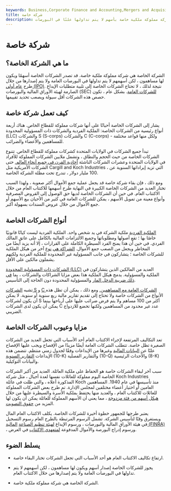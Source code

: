 ```yaml
---
keywords: Business,Corporate Finance and Accounting,Mergers and Acquisitions,M&amp;amp;A
title: شركة خاصة
description: الشركة الخاصة هي شركة مملوكة ملكية خاصة بأسهم لا يتم تداولها علنًا في البورصات.
---
```


# شركة خاصة
## ما هي الشركة الخاصة؟

الشركة الخاصة هي شركة مملوكة ملكية خاصة. قد تصدر الشركات الخاصة أسهمًا ويكون لها مساهمون ، لكن أسهمهم لا يتم تداولها في البورصات العامة ولا يتم إصدارها من خلال طرح [عام أولي (IPO)](/ipo). نتيجة لذلك ، لا تحتاج الشركات الخاصة إلى تلبية متطلبات الإيداع الصارمة لهيئة الأوراق المالية والبورصات (SEC) [للشركات العامة](/publiccompany). بشكل عام ، تكون حصص هذه الشركات أقل سيولة ويصعب تحديد تقييمها.

## كيف تعمل شركة خاصة

يشار إلى الشركات الخاصة أحيانًا على أنها شركات مملوكة للقطاع الخاص. هناك أربعة أنواع رئيسية من الشركات الخاصة: الملكية الفردية والشركات ذات المسؤولية المحدودة (LLC) والشركات S (S-corps) والشركات C (C-corps) - ولكل منها قواعد مختلفة للمساهمين والأعضاء والضرائب.

تبدأ جميع الشركات في الولايات المتحدة كشركات مملوكة للقطاع الخاص. تتنوع الشركات الخاصة من حيث الحجم والنطاق ، وتشمل ملايين الشركات المملوكة للأفراد في الولايات المتحدة وعشرات الشركات الناشئة [أحادية القرن في جميع أنحاء العالم.](/unicorn) حتى الشركات الأمريكية مثل Cargill and Koch Industries ، التي تزيد إيراداتها السنوية عن 100 مليار دولار ، تندرج تحت مظلة الشركة الخاصة.

ومع ذلك ، فإن بقاء شركة خاصة قد يجعل عملية جمع الأموال أكثر صعوبة ، ولهذا السبب تختار العديد من الشركات الخاصة الكبيرة في النهاية طرح أسهمها للاكتتاب العام من خلال الاكتتاب العام. في حين أن الشركات الخاصة لديها حق الوصول إلى القروض المصرفية وأنواع معينة من تمويل الأسهم ، يمكن للشركات العامة في كثير من الأحيان بيع الأسهم أو جمع الأموال من خلال عروض السندات بسهولة أكبر.

## أنواع الشركات الخاصة

[الملكية الفردية](/soleproprietorship) ملكية الشركة في يد شخص واحد. الملكية الفردية ليست كيانًا قانونيًا خاصًا بها ؛ تقع أصولها ومطلوباتها وجميع الالتزامات المالية بالكامل على عاتق المالك الفردي. في حين أن هذا يمنح الفرد السيطرة الكاملة على القرارات ، إلا أنه يزيد أيضًا من المخاطر ويجعل من الصعب جمع الأموال. [الشراكة هي](/partnership) [نوع](/partnership) آخر من هيكل الملكية للشركات الخاصة ؛ يتشاركون في جانب المسؤولية غير المحدودة للملكية الفردية ولكنهم يشملون مالكين على الأقل.

[الشركات ذات المسؤولية المحدودة (LLC)](/llc) العديد من المالكين الذين يتشاركون في الملكية والمسؤولية. يدمج هيكل الملكية هذا بعض مزايا الشراكات والشركات ، بما [في ذلك ضريبة الدخل المار](/flow-through) والمسؤولية المحدودة دون الحاجة إلى التأسيس.

تشبه [الشركات S](/subchapters) و [C الشركات العامة مع المساهمين.](/c-corporation) ومع ذلك ، يمكن أن تظل هذه الأنواع من الشركات خاصة ولا تحتاج إلى تقديم تقارير مالية ربع سنوية أو سنوية. لا يمكن أن يكون لشركات S أكثر من 100 مساهم ولا يتم فرض ضرائب عليها على أرباحها بينما يمكن أن يكون لدى الشركات C عدد غير محدود من المساهمين ولكنها تخضع للازدواج الضريبي.

## مزايا وعيوب الشركات الخاصة

تعد التكاليف المرتفعة لإجراء الاكتتاب العام أحد الأسباب التي تجعل العديد من الشركات الصغيرة تظل خاصة. تتطلب الشركات العامة أيضًا مزيدًا من الإفصاح ويجب عليها الإفصاح علنًا عن [البيانات المالية](/financial-statements) وغيرها من الإيداعات وفقًا لجدول زمني منتظم. تتضمن هذه الإيداعات [التقارير السنوية](/annualreport) (10-K) والتقارير الفصلية (10-Q) والأحداث الرئيسية (8-K) والبيانات التوكيلية.

سبب آخر لبقاء الشركات خاصة هو الحفاظ على ملكية العائلة. العديد من أكبر الشركات الخاصة اليوم مملوكة للعائلات نفسها لعدة أجيال ، مثل شركة Koch Industries المذكورة أعلاه ، والتي ظلت في عائلة Koch منذ تأسيسها في عام 1940. المساهمين العامين أو اختيار أعضاء مختلفين لمجلس الإدارة. تم طرح بعض الشركات المملوكة للعائلات للاكتتاب العام ، والعديد منها يحتفظ بملكية الأسرة والسيطرة عليها من خلال [هيكل أسهم من فئة مزدوجة](/dualclassstock) ، مما يعني أن الأسهم المملوكة للعائلة يمكن أن يكون لها المزيد من [حقوق التصويت](/votingright).

يعتبر طرحها للجمهور خطوة أخيرة للشركات الخاصة. يكلف الاكتتاب العام المال ويستغرق وقتًا لتأسيس الشركة. تشمل الرسوم المرتبطة بالطرح العام رسوم التسجيل في هيئة الأوراق المالية والبورصات ، ورسوم الإيداع [لهيئة تنظيم الصناعة](/finra) [المالية (FINRA)](/finra) ، ورسوم إدراج البورصة والأموال المدفوعة [لمتعهدي الاكتتاب](/underwriter) في العرض.

## يسلط الضوء

- ارتفاع تكاليف الاكتتاب العام هو أحد الأسباب التي تجعل الشركات تختار البقاء خاصة.

- يجوز للشركات الخاصة إصدار أسهم ويكون لها مساهمون ، لكن أسهمهم لا يتم تداولها في البورصات العامة ولا يتم إصدارها من خلال الاكتتاب العام.

- الشركة الخاصة هي شركة مملوكة ملكية خاصة.

